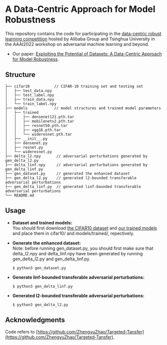 # A Data-Centric Approach for Model Robustness  

This repository contains the code for participating in the [data-centric robust learning competition](https://tianchi.aliyun.com/competition/entrance/531939/introduction) hosted by Alibaba Group and Tsinghua University in the AAAI2022 workshop on adversarial machine learning and beyond. 

 - Our paper: [Exploiting the Potential of Datasets: A Data-Centric Approach for Model Robustness](https://arxiv.org/abs/2203.05323).

## Structure
```text
├── cifar10           // CIFAR-10 training set and testing set
│   ├── test_data.npy
│   ├── test_label.npy
│   ├── train_data.npy
│   └── train_label.npy
├── models            // model structures and trained model parameters
│   ├── trained
│   │   ├── densenet121.pth.tar
│   │   ├── mobilenetv2.pth.tar
│   │   ├── resnet50.pth.tar
│   │   ├── vgg16.pth.tar
│   │   └── wideresnet.pth.tar
│   ├── __init__.py
│   ├── densenet.py
│   ├── resnet.py
│   └── wideresnet.py
├── delta_l2.npy       // adversarial perturbations generated by gen_delta_l2.py
├── delta_linf.npy     // adversarial perturbations generated by gen_delta_linf.py
├── gen_dataset.py     // generated the enhanced dataset
├── gen_delta_l2.py    // generated l2-bounded transferable adversarial perturbations
├── gen_delta_linf.py  // generated linf-bounded transferable adversarial perturbations
└── README.md
```

## Usage

- **Dataset and trained models:**  
  You should first download [the CIFAR10 dataset](https://drive.google.com/file/d/1tnsGCGihUKnlOIngY0lzkvaF3VH_Qaxl/view?usp=sharing) and [our trained models](https://drive.google.com/file/d/1eAV73ey15qYMEXx0IHIZ0fQZSxAxwiqB/view?usp=sharing) and place them in cifar10/ and models/trained/, repectively.

- **Generate the enhanced dataset:**  
  Note: before running gen_dataset.py, you should first make sure that delta_l2.npy and delta_linf.npy have been generated by running gen_delta_l2.py and gen_delta_linf.py.
  ```Shell
  $ python3 gen_dataset.py
  ```
 
- **Generate linf-bounded transferable adversarial perturbations:**
  ```Shell
  $ python3 gen_delta_linf.py
  ```
 
- **Generated l2-bounded transferable adversarial perturbations:**
  ```Shell
  $ python3 gen_delta_l2.py
  ```

## Acknowledgments
  Code refers to [https://github.com/ZhengyuZhao/Targeted-Tansfer](https://github.com/ZhengyuZhao/Targeted-Tansfer).